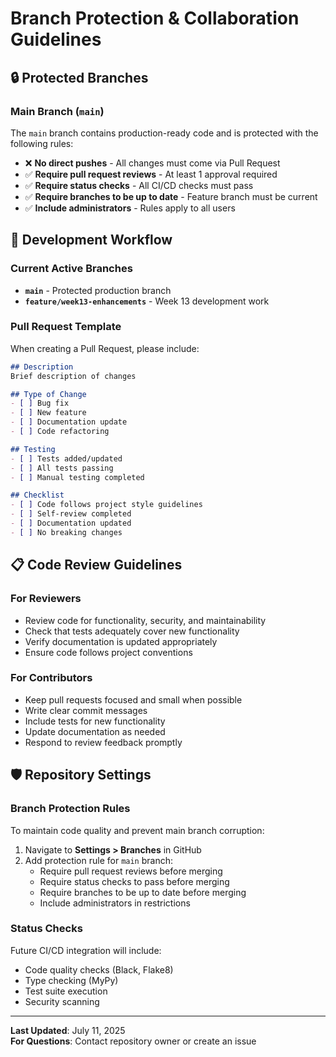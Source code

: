 # Branch Protection & Collaboration Guidelines

## 🔒 Protected Branches

### Main Branch (`main`)

The `main` branch contains production-ready code and is protected with the following rules:

- ❌ **No direct pushes** - All changes must come via Pull Request
- ✅ **Require pull request reviews** - At least 1 approval required
- ✅ **Require status checks** - All CI/CD checks must pass
- ✅ **Require branches to be up to date** - Feature branch must be current
- ✅ **Include administrators** - Rules apply to all users

## 🚀 Development Workflow

### Current Active Branches

- **`main`** - Protected production branch
- **`feature/week13-enhancements`** - Week 13 development work

### Pull Request Template

When creating a Pull Request, please include:

```markdown
## Description
Brief description of changes

## Type of Change
- [ ] Bug fix
- [ ] New feature
- [ ] Documentation update
- [ ] Code refactoring

## Testing
- [ ] Tests added/updated
- [ ] All tests passing
- [ ] Manual testing completed

## Checklist
- [ ] Code follows project style guidelines
- [ ] Self-review completed
- [ ] Documentation updated
- [ ] No breaking changes
```

## 📋 Code Review Guidelines

### For Reviewers

- Review code for functionality, security, and maintainability
- Check that tests adequately cover new functionality
- Verify documentation is updated appropriately
- Ensure code follows project conventions

### For Contributors

- Keep pull requests focused and small when possible
- Write clear commit messages
- Include tests for new functionality
- Update documentation as needed
- Respond to review feedback promptly

## 🛡️ Repository Settings

### Branch Protection Rules

To maintain code quality and prevent main branch corruption:

1. Navigate to **Settings > Branches** in GitHub
2. Add protection rule for `main` branch:
   - Require pull request reviews before merging
   - Require status checks to pass before merging
   - Require branches to be up to date before merging
   - Include administrators in restrictions

### Status Checks

Future CI/CD integration will include:

- Code quality checks (Black, Flake8)
- Type checking (MyPy)
- Test suite execution
- Security scanning

---

**Last Updated**: July 11, 2025  
**For Questions**: Contact repository owner or create an issue
